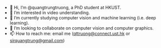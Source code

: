 - 👋 Hi, I’m @quangtrungtruong, a PhD student at HKUST.
- 👀 I’m interested in video understanding.
- 🌱 I’m currently studying computer vision and machine learning (i.e. deep learning).
- 💞️ I’m looking to collaborate on computer vision and computer graphics.
- 📫 How to reach me: email me (qttruong@connect.ust.hk or sirquangtrung@gmail.com)

<!---
quangtrungtruong/quangtrungtruong is a ✨ special ✨ repository because its `README.md` (this file) appears on your GitHub profile.
You can click the Preview link to take a look at your changes.
--->
